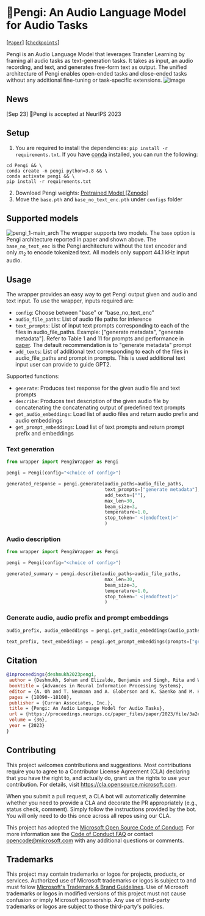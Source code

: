 # 🐧Pengi: An Audio Language Model for Audio Tasks
[[`Paper`](https://arxiv.org/abs/2305.11834)] [[`Checkpoints`](https://zenodo.org/record/8387083)]

Pengi is an Audio Language Model that leverages Transfer Learning by framing all audio tasks as text-generation tasks. It takes as input, an audio recording, and text, and generates free-form text as output. The unified architecture of Pengi enables open-ended tasks and close-ended tasks without any additional fine-tuning or task-specific extensions.
![image](https://github.com/microsoft/Pengi/assets/28994673/abc714fb-cee3-4253-a753-0db4bd122144)

## News
[Sep 23] 🐧Pengi is accepted at NeurIPS 2023

## Setup
1. You are required to install the dependencies: `pip install -r requirements.txt`. If you have [conda](https://www.anaconda.com) installed, you can run the following: 

```shell
cd Pengi && \
conda create -n pengi python=3.8 && \
conda activate pengi && \
pip install -r requirements.txt
```

2. Download Pengi weights: [Pretrained Model \[Zenodo\]](https://zenodo.org/record/8387083)
3. Move the `base.pth` and `base_no_text_enc.pth` under `configs` folder

## Supported models
![pengi_1-main_arch](https://github.com/soham97/Pengi_api_review/assets/28994673/f2f36fb1-1c43-481c-906b-bd309b586b07)
The wrapper supports two models. The `base` option is Pengi architecture reported in paper and shown above. The `base_no_text_enc` is the Pengi architecture without the text encoder and only $m_2$ to encode tokenized text. All models only support 44.1 kHz input audio.

## Usage
The wrapper provides an easy way to get Pengi output given and audio and text input. To use the wrapper, inputs required are:
- `config`: Choose between "base" or "base_no_text_enc"
- `audio_file_paths`: List of audio file paths for inference 
- `text_prompts`: List of input text prompts corresponding to each of the files in audio_file_paths. Example: ["generate metadata", "generate metadata"]. Refer to Table 1 and 11 for prompts and performance in [paper](https://arxiv.org/pdf/2305.11834.pdf). The default recommendation is to "generate metadata" prompt
- `add_texts`: List of additional text corresponding to each of the files in audio_file_paths and prompt in prompts. This is used additional text input user can provide to guide GPT2.

Supported functions:
- `generate`: Produces text response for the given audio file and text prompts
- `describe`: Produces text description of the given audio file by concatenating the concatenating output of predefined text prompts
- `get_audio_embeddings`: Load list of audio files and return audio prefix and audio embeddings
- `get_prompt_embeddings`: Load list of text prompts and return prompt prefix and embeddings

### Text generation
```python
from wrapper import PengiWrapper as Pengi

pengi = Pengi(config="<choice of config>")

generated_response = pengi.generate(audio_paths=audio_file_paths,
                                    text_prompts=["generate metadata"], 
                                    add_texts=[""], 
                                    max_len=30, 
                                    beam_size=3, 
                                    temperature=1.0, 
                                    stop_token=' <|endoftext|>'
                                    )
```

### Audio description
```python
from wrapper import PengiWrapper as Pengi

pengi = Pengi(config="<choice of config>")

generated_summary = pengi.describe(audio_paths=audio_file_paths,
                                    max_len=30, 
                                    beam_size=3, 
                                    temperature=1.0, 
                                    stop_token=' <|endoftext|>'
                                    )
```

### Generate audio, audio prefix and prompt embeddings
```python
audio_prefix, audio_embeddings = pengi.get_audio_embeddings(audio_paths=audio_file_paths)

text_prefix, text_embeddings = pengi.get_prompt_embeddings(prompts=["generate metadata"])
```

## Citation
```BibTeX
@inproceedings{deshmukh2023pengi,
 author = {Deshmukh, Soham and Elizalde, Benjamin and Singh, Rita and Wang, Huaming},
 booktitle = {Advances in Neural Information Processing Systems},
 editor = {A. Oh and T. Neumann and A. Globerson and K. Saenko and M. Hardt and S. Levine},
 pages = {18090--18108},
 publisher = {Curran Associates, Inc.},
 title = {Pengi: An Audio Language Model for Audio Tasks},
 url = {https://proceedings.neurips.cc/paper_files/paper/2023/file/3a2e5889b4bbef997ddb13b55d5acf77-Paper-Conference.pdf},
 volume = {36},
 year = {2023}
}
```

## Contributing

This project welcomes contributions and suggestions.  Most contributions require you to agree to a
Contributor License Agreement (CLA) declaring that you have the right to, and actually do, grant us
the rights to use your contribution. For details, visit https://cla.opensource.microsoft.com.

When you submit a pull request, a CLA bot will automatically determine whether you need to provide
a CLA and decorate the PR appropriately (e.g., status check, comment). Simply follow the instructions
provided by the bot. You will only need to do this once across all repos using our CLA.

This project has adopted the [Microsoft Open Source Code of Conduct](https://opensource.microsoft.com/codeofconduct/).
For more information see the [Code of Conduct FAQ](https://opensource.microsoft.com/codeofconduct/faq/) or
contact [opencode@microsoft.com](mailto:opencode@microsoft.com) with any additional questions or comments.

## Trademarks

This project may contain trademarks or logos for projects, products, or services. Authorized use of Microsoft 
trademarks or logos is subject to and must follow 
[Microsoft's Trademark & Brand Guidelines](https://www.microsoft.com/en-us/legal/intellectualproperty/trademarks/usage/general).
Use of Microsoft trademarks or logos in modified versions of this project must not cause confusion or imply Microsoft sponsorship.
Any use of third-party trademarks or logos are subject to those third-party's policies.
